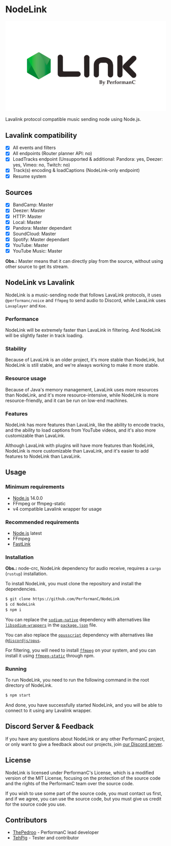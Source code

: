 # NodeLink

![NodeLink logo](images/Nodelink.png "NodeLink")

Lavalink protocol compatible music sending node using Node.js.

## Lavalink compatibility

- [x] All events and filters
- [x] All endpoints (Router planner API: no)
- [x] LoadTracks endpoint (Unsupported & additional: Pandora: yes, Deezer: yes, Vimeo: no, Twitch: no)
- [x] Track(s) encoding & loadCaptions (NodeLink-only endpoint)
- [x] Resume system

## Sources

- [x] BandCamp: Master
- [x] Deezer: Master
- [x] HTTP: Master
- [x] Local: Master
- [x] Pandora: Master dependant
- [x] SoundCloud: Master
- [x] Spotify: Master dependant
- [x] YouTube: Master
- [x] YouTube Music: Master

**Obs.:** Master means that it can directly play from the source, without using other source to get its stream.

## NodeLink vs Lavalink

NodeLink is a music-sending node that follows LavaLink protocols, it uses `@performanc/voice` and `ffmpeg` to send audio to Discord, while LavaLink uses `Lavaplayer` and `Koe`.

### Performance

NodeLink will be extremely faster than LavaLink in filtering. And NodeLink will be slightly faster in track loading.

### Stability

Because of LavaLink is an older project, it's more stable than NodeLink, but NodeLink is still stable, and we're always working to make it more stable.

### Resource usage

Because of Java's memory management, LavaLink uses more resources than NodeLink, and it's more resource-intensive, while NodeLink is more resource-friendly, and it can be run on low-end machines.

### Features

NodeLink has more features than LavaLink, like the ability to encode tracks, and the ability to load captions from YouTube videos, and it's also more customizable than LavaLink.

Although LavaLink with plugins will have more features than NodeLink, NodeLink is more customizable than LavaLink, and it's easier to add features to NodeLink than LavaLink.

## Usage

### Minimum requirements

- [Node.js](https://nodejs.org) 14.0.0
- FFmpeg or ffmpeg-static
- v4 compatible Lavalink wrapper for usage

### Recommended requirements

- [Node.js](https://nodejs.org) latest
- FFmpeg
- [FastLink](https://github.com/PerformanC/FastLink)

### Installation

**Obs.:** node-crc, NodeLink dependency for audio receive, requires a `cargo` (`rustup`) installation.

To install NodeLink, you must clone the repository and install the dependencies.

```bash
$ git clone https://github.com/PerformanC/NodeLink
$ cd NodeLink
$ npm i
```

You can replace the [`sodium-native`](https://npmjs.com/package/sodium-native) dependency with alternatives like [`libsodium-wrappers`](https://npmjs.com/package/libsodium-wrappers) in the [`package.json`](package.json) file.

You can also replace the [`opusscript`](https://npmjs.com/package/opusscript) dependency with alternatives like [`@discordjs/opus`](https://npmjs.com/package/@discordjs/opus).

For filtering, you will need to install [`ffmpeg`](https://ffmpeg.org/) on your system, and you can install it using [`ffmpeg-static`](https://npmjs.com/package/ffmpeg-static) through npm.

### Running

To run NodeLink, you need to run the following command in the root directory of NodeLink.

```bash
$ npm start
```

And done, you have successfully started NodeLink, and you will be able to connect to it using any Lavalink wrapper.

## Discord Server & Feedback

If you have any questions about NodeLink or any other PerformanC project, or only want to give a feedback about our projects, join [our Discord server](https://discord.gg/uPveNfTuCJ).

## License

NodeLink is licensed under PerformanC's License, which is a modified version of the MIT License, focusing on the protection of the source code and the rights of the PerformanC team over the source code.

If you wish to use some part of the source code, you must contact us first, and if we agree, you can use the source code, but you must give us credit for the source code you use.

## Contributors

* [ThePedroo](https://github.com/ThePedroo) - PerformanC lead developer
* [TehPig](https://github.com/TehPig) - Tester and contributor
